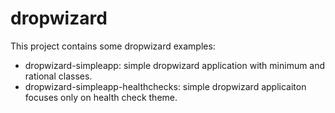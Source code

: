 dropwizard
==========

This project contains some dropwizard examples:


- dropwizard-simpleapp: simple dropwizard application with minimum and rational classes.
- dropwizard-simpleapp-healthchecks: simple dropwizard applicaiton focuses only on health check theme.
